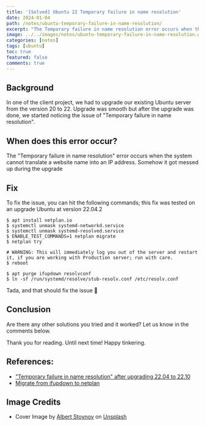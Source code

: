 ```yaml
---
title: '[Solved] Ubuntu 22 Temporary failure in name resolution'
date: 2024-01-04
path: /notes/ubuntu-temporary-failure-in-name-resolution/
excerpt: "The Temporary failure in name resolution error occurs when the system cannot translate a website name into an IP address. We will look at the solution to this issue in this post."
image: ../../images/notes/ubuntu-temporary-failure-in-name-resolution.webp
categories: [notes]
tags: [ubuntu]
toc: true
featured: false
comments: true
---
```


## Background

In one of the client project, we had to upgrade our existing Ubuntu server from the version 20 to 22. Upgrade was smooth but after the upgrade was done, we started noticing the issue of "Temporary failure in name resolution".

## When does this error occur?

The "Temporary failure in name resolution" error occurs when the system cannot translate a website name into an IP address. Somehow it got messed up during the upgrade

## Fix

To fix the issue, you can hit the following commands; this fix was tested on an upgrade Ubuntu at version 22.04.2

```
$ apt install netplan.io
$ systemctl unmask systemd-networkd.service
$ systemctl unmask systemd-resolved.service
$ ENABLE_TEST_COMMANDS=1 netplan migrate
$ netplan try

# WARNING: This will immediately log you out of the server and restart it, if you are working with Production server; run with care.
$ reboot

$ apt purge ifupdown resolvconf
$ ln -sf /run/systemd/resolve/stub-resolv.conf /etc/resolv.conf
```

Tada, and that should fix the issue 🎉

## Conclusion

Are there any other solutions you tried and it worked? Let us know in the comments below.

Thank you for reading. Until next time! Happy tinkering.

## References:

- <a href="https://askubuntu.com/a/1444331" target="_blank" rel="noopener">"Temporary failure in name resolution" after upgrading 22.04 to 22.10</a>
- <a href="https://gist.github.com/mss/7a8e048dd51e5ef928039f1450ba8f31" target="_blank" rel="noopener">Migrate from ifupdown to netplan</a>

## Image Credits

- Cover Image by <a href="https://unsplash.com/@albertstoynov?utm_content=creditCopyText&utm_medium=referral&utm_source=unsplash" target="_blank" rel="noopener">Albert Stoynov</a> on <a href="https://unsplash.com?utm_source=unsplash&utm_medium=referral&utm_content=creditCopyText" target="_blank" rel="noopener">Unsplash</a>
